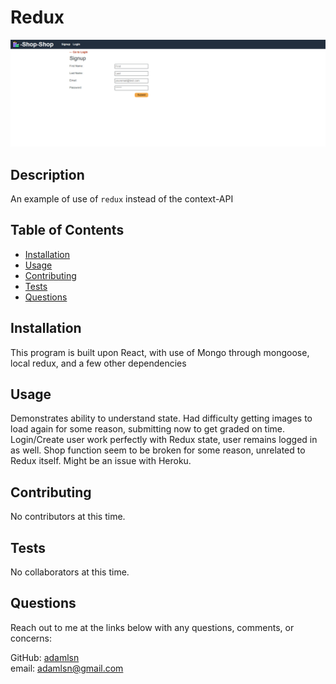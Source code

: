 
  # Redux

  ![screenshot](./screenshots/screenshot.png)

  ## Description
  
  An example of use of `redux` instead of the context-API

  ## Table of Contents
  
  * [Installation](#installation)
  * [Usage](#usage)
  * [Contributing](#contributing)
  * [Tests](#tests)
  * [Questions](#questions)
  
  ## Installation
  
  This program is built upon React, with use of Mongo through mongoose, local redux, and a few other dependencies

  ## Usage
  
  Demonstrates ability to understand state. Had difficulty getting images to load again for some reason, submitting now to get graded on time. Login/Create user work perfectly with Redux state, user remains logged in as well. Shop function seem to be broken for some reason, unrelated to Redux itself. Might be an issue with Heroku.

  ## Contributing
  
  No contributors at this time.

  ## Tests
  
  No collaborators at this time.

  ## Questions
  
  Reach out to me at the links below with any questions, comments, or concerns:

  GitHub: [adamlsn](https://github.com/adamlsn)</br>
  email: [adamlsn@gmail.com](mailto:adamlsn@gmail.com)
  